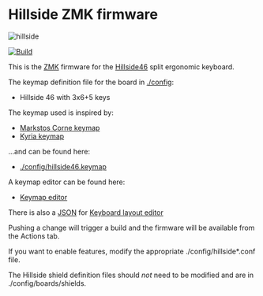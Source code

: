 # Hillside ZMK firmware

![hillside](https://i.ibb.co/mzdxcT5/hillside-46.png)

[![Build](https://github.com/wdmnn/zmk-config/actions/workflows/build.yml/badge.svg)](https://github.com/wdmnn/zmk-config/actions/workflows/build.yml)

This is the [ZMK](https://zmk.dev/docs) firmware
 for the [Hillside46](https://github.com/wdmnn/hillside) split ergonomic keyboard.

The keymap definition file for the board in [./config](./config):

 - Hillside 46 with 3x6+5 keys

The keymap used is inspired by:

- [Markstos Corne keymap](https://mark.stosberg.com/markstos-corne-3x5-1-keyboard-layout/)
- [Kyria keymap](https://keymapdb.com/keymaps/default-kyria/)

...and can be found here:
- [./config/hillside46.keymap](./config/hillside46.keymap)

A keymap editor can be found here:
- [Keymap editor](https://nickcoutsos.github.io/keymap-editor)

There is also a [JSON](./config/hillside-46.json) for [Keyboard layout editor](http://www.keyboard-layout-editor.com/#/)

Pushing a change will trigger a build and the firmware will be available from the Actions tab.

If you want to enable features,
  modify the appropriate ./config/hillside*.conf file.

The Hillside shield definition files should *not* need to be modified and are in ./config/boards/shields.
